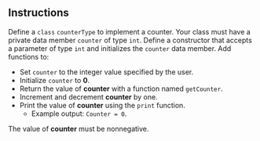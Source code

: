 ## Instructions
Define a `class` `counterType` to implement a counter. Your class must have a private data member `counter` of type `int`. Define a constructor that accepts a parameter of type `int` and initializes the `counter` data member. Add functions to:

* Set `counter` to the integer value specified by the user.
* Initialize `counter` to **0**.
* Return the value of **counter** with a function named `getCounter`.
* Increment and decrement **counter** by one.
* Print the value of **counter** using the `print` function.
	* Example output: `Counter = 0`.

The value of **counter** must be nonnegative.
